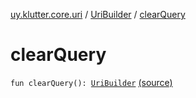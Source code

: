 [uy.klutter.core.uri](../index.md) / [UriBuilder](index.md) / [clearQuery](.)


# clearQuery
<code>fun clearQuery(): [UriBuilder](index.md)</code> [(source)](https://github.com/kohesive/klutter/blob/master/core-jdk6/src/main/kotlin/uy/klutter/core/uri/UriBuilder.kt#L183)<br/>

